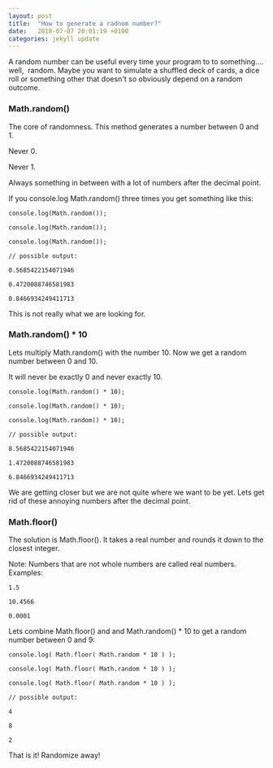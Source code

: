 ```yaml
---
layout: post
title:  "How to generate a radnom number?"
date:   2018-07-07 20:01:19 +0100
categories: jekyll update
---
```

A random number can be useful every time your program to to something.... well,  random. Maybe you want to simulate a shuffled deck of cards, a dice roll or something other that doesn't so obviously depend on a random outcome.

### Math.random()

The core of randomness. This method generates a number between 0 and 1.

Never 0.

Never 1.

Always something in between with a lot of numbers after the decimal point.

If you console.log Math.random() three times you get something like this:

```
console.log(Math.random());

console.log(Math.random());

console.log(Math.random());

// possible output:

0.5685422154071946

0.4720088746581983

0.8466934249411713
```
This is not really what we are looking for.

### Math.random() * 10

Lets multiply Math.random() with the number 10. Now we get a random number between 0 and 10.

It will never be exactly 0 and never exactly 10.

```
console.log(Math.random() * 10);

console.log(Math.random() * 10);

console.log(Math.random() * 10);

// possible output:

8.5685422154071946

1.4720088746581983

6.8466934249411713
```
We are getting closer but we are not quite where we want to be yet. Lets get rid of these annoying numbers after the decimal point.

### Math.floor()

The solution is Math.floor(). It takes a real number and rounds it down to the closest integer.

Note: Numbers that are not whole numbers are called real numbers. Examples:
```
1.5

10.4566

0.0001
```

Lets combine Math.floor() and and Math.random() * 10 to get a random number between 0 and 9:
```
console.log( Math.floor( Math.random * 10 ) );

console.log( Math.floor( Math.random * 10 ) );

console.log( Math.floor( Math.random * 10 ) );

// possible output:

4

8

2
```
That is it! Randomize away!